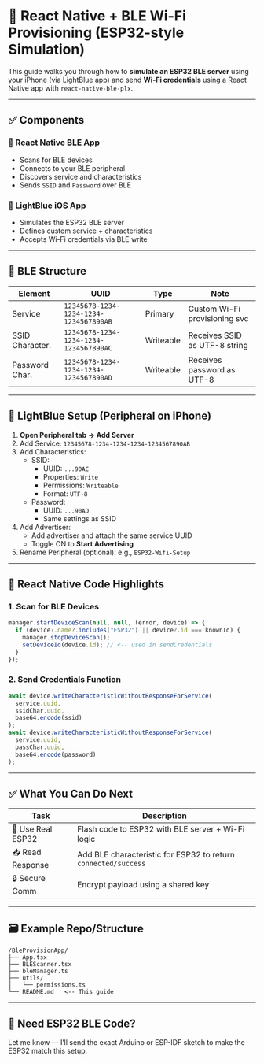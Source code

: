 
# 📡 React Native + BLE Wi-Fi Provisioning (ESP32-style Simulation)

This guide walks you through how to **simulate an ESP32 BLE server** using your iPhone (via LightBlue app) and send **Wi-Fi credentials** using a React Native app with `react-native-ble-plx`.

---

## ✅ Components

### 📱 React Native BLE App
- Scans for BLE devices
- Connects to your BLE peripheral
- Discovers service and characteristics
- Sends `SSID` and `Password` over BLE

### 📲 LightBlue iOS App
- Simulates the ESP32 BLE server
- Defines custom service + characteristics
- Accepts Wi-Fi credentials via BLE write

---

## 🧱 BLE Structure

| Element         | UUID                                      | Type       | Note                            |
|----------------|-------------------------------------------|------------|---------------------------------|
| Service         | `12345678-1234-1234-1234-1234567890AB`    | Primary    | Custom Wi-Fi provisioning svc   |
| SSID Character. | `12345678-1234-1234-1234-1234567890AC`    | Writeable  | Receives SSID as UTF-8 string   |
| Password Char.  | `12345678-1234-1234-1234-1234567890AD`    | Writeable  | Receives password as UTF-8      |

---

## 🧪 LightBlue Setup (Peripheral on iPhone)

1. **Open Peripheral tab → Add Server**
2. Add Service: `12345678-1234-1234-1234-1234567890AB`
3. Add Characteristics:
   - SSID:
     - UUID: `...90AC`
     - Properties: `Write`
     - Permissions: `Writeable`
     - Format: `UTF-8`
   - Password:
     - UUID: `...90AD`
     - Same settings as SSID
4. Add Advertiser:
   - Add advertiser and attach the same service UUID
   - Toggle ON to **Start Advertising**
5. Rename Peripheral (optional): e.g., `ESP32-Wifi-Setup`

---

## 📱 React Native Code Highlights

### 1. Scan for BLE Devices
```ts
manager.startDeviceScan(null, null, (error, device) => {
  if (device?.name?.includes("ESP32") || device?.id === knownId) {
    manager.stopDeviceScan();
    setDeviceId(device.id); // <-- used in sendCredentials
  }
});
```

### 2. Send Credentials Function
```ts
await device.writeCharacteristicWithoutResponseForService(
  service.uuid,
  ssidChar.uuid,
  base64.encode(ssid)
);
await device.writeCharacteristicWithoutResponseForService(
  service.uuid,
  passChar.uuid,
  base64.encode(password)
);
```

---

## ✅ What You Can Do Next

| Task | Description |
|------|-------------|
| 🧠 Use Real ESP32 | Flash code to ESP32 with BLE server + Wi-Fi logic |
| 📥 Read Response | Add BLE characteristic for ESP32 to return `connected/success` |
| 🔒 Secure Comm | Encrypt payload using a shared key |

---

## 🗃 Example Repo/Structure

```
/BleProvisionApp/
├── App.tsx
├── BLEScanner.tsx
├── bleManager.ts
├── utils/
│   └── permissions.ts
└── README.md   <-- This guide
```

---

## 💬 Need ESP32 BLE Code?

Let me know — I’ll send the exact Arduino or ESP-IDF sketch to make the ESP32 match this setup.
